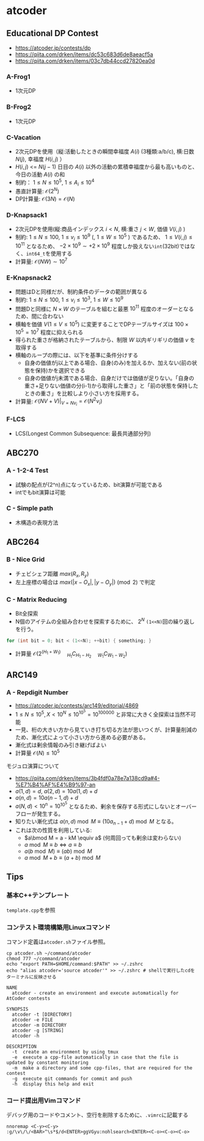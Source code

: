 # atcoder

## Educational DP Contest
- https://atcoder.jp/contests/dp
- https://qiita.com/drken/items/dc53c683d6de8aeacf5a
- https://qiita.com/drken/items/03c7db44ccd27820ea0d

### A-Frog1
- 1次元DP

### B-Frog2
- 1次元DP

### C-Vacation
- 2次元DPを使用（縦:活動したときの瞬間幸福度 $A(i)$ (3種類:a/b/c), 横:日数 $N(j)$, 幸福度 $H(i,j)$ ）
- $H(i,j)$ <= $N(j-1)$ 日目の $A(i)$ 以外の活動の累積幸福度から最も高いものと、今日の活動 $A(i)$ の和
- 制約： $1\leq N \leq 10^5$, $1 \leq A_i \leq 10^4$
- 愚直計算量: $\mathcal{O}(2^N)$
- DP計算量: $\mathcal{O}(3N)=\mathcal{O}(N)$

### D-Knapsack1
- 2次元DPを使用(縦:商品インデックス $i < N$, 横:重さ $j < W$, 価値 $V(i,j)$ )
- 制約: $1 \leq N \leq 100$, $1 \leq v_i \leq 10^9$ (, $1 \leq W \leq 10^5$ ) であるため、 $1 \leq V(i,j) \leq 10^{11}$ となるため、 $-2 \times 10^9 \sim +2 \times 10^9$ 程度しか扱えない`int`(32bit)ではなく、`int64_t`を使用する
- 計算量: $\mathcal{O}(NW) \sim 10^7$

### E-Knapsnack2
- 問題はDと同様だが、制約条件のデータの範囲が異なる
- 制約: $1 \leq N \leq 100$, $1 \leq v_i \leq 10^3$, $1 \leq W \leq 10^9$
- 問題Dと同様に $N\times W$ のテーブルを組むと最悪 $10^11$ 程度のオーダーとなるため、間に合わない
- 横軸を価値 $V (1 \leq V \leq 10^5)$ に変更することでDPテーブルサイズは $100\times 10^5=10^7$ 程度に抑えられる
- 得られた重さが格納されたテーブルから、制限 $W$ 以内ギリギリの価値 $v$ を取得する
- 横軸のループの際には、以下を基準に条件分けする
  - 自身の価値がj以上である場合、自身(のみ)を加えるか、加えない(前の状態を保持)かを選択できる
  - 自身の価値がj未満である場合、自身だけでは価値が足りない。「自身の重さ+足りない価値の分(i-1)から取得した重さ」と「前の状態を保持したときの重さ」を比較しより小さい方を採用する。
- 計算量: $\mathcal{O}(NV+V)|_{V=Nv_i} = \mathcal{O}(N^2 v_i)$

### F-LCS
- LCS(Longest Common Subsequence: 最長共通部分列)



## ABC270

### A - 1-2-4 Test
- 試験の配点が(2^n)点になっているため、bit演算が可能である
- intでもbit演算は可能

### C - Simple path
- 木構造の表現方法

## ABC264

### B - Nice Grid
- チェビシェフ距離 $max(R_x, R_y)$
- 左上座標の場合は $max(|x-O_x|, |y-O_y|) \pmod 2$ で判定

### C - Matrix Reducing
- Bit全探索
- N個のアイテムの全組み合わせを探索するために、 $2^N$ `(1<<N)`回の繰り返しを行う。

```cpp
for (int bit = 0; bit < (1<<N); ++bit) { something; }
```
- 計算量 $\mathcal{O}(2^{(H_1+W_1)} \quad_{H_1} C_{H_1-H_2} \quad_{W_1} C_{W_1-W_2})$


## ARC149

### A - Repdigit Number
- https://atcoder.jp/contests/arc149/editorial/4869
- $1 \leq N \leq 10^5, X < 10^N \leq 10^{10^5} = 10^{100000}$ と非常に大きく全探索は当然不可能
- 一見、桁の大きい方から見ていき打ち切る方法が思いつくが、計算量削減のため、漸化式によって小さい方から進める必要がある。
- 漸化式は剰余情報のみ引き継げばよい
- 計算量 $\mathcal{O}(N) \leq 10^5$

モジュロ演算について
- https://qiita.com/drken/items/3b4fdf0a78e7a138cd9a#4-%E7%B4%AF%E4%B9%97-an
- $a(1,d) = d$, $a(2,d) = 10a(1,d)+d$
- $a(n,d) = 10a(n-1,d)+d$
- $a(N,d) < 10^n = 10^{10^5}$ となるため、剰余を保存する形式にしないとオーバーフローが発生する。
- 知りたい漸化式は $a(n,d)\bmod M \equiv (10 a_{n-1} + d)\bmod M$ となる。
- これは次の性質を利用している:
  - $a\bmod M = a - kM \equiv a\$ (何周回っても剰余は変わらない)
  - $a\bmod M\equiv b \Leftrightarrow a\equiv b$
  - $a(b\bmod M) \equiv (ab)\bmod M$
  - $a\bmod M + b \equiv (a+b)\bmod M$

## Tips

### 基本C++テンプレート
`template.cpp`を参照

### コンテスト環境構築用Linuxコマンド
コマンド定義は`atcoder.sh`ファイル参照。

```shell
cp atcoder.sh ~/command/atcoder
chmod 777 ~/command/atcoder
echo "export PATH=$HOME/command:$PATH" >> ~/.zshrc
echo "alias atcoder='source atcoder'" >> ~/.zshrc # shellで実行したcdをターミナルに反映させる
```

```
NAME
  atcoder - create an environment and execute automatically for AtCoder contests

SYNOPSIS
  atcoder -t [DIRECTORY]
  atcoder -e FILE
  atcoder -m DIRECTORY
  atcoder -g [STRING]
  atcoder -h

DESCRIPTION
  -t  create an environment by using tmux
  -e  execute a cpp-file automatically in case that the file is updated by constant monitoring    
  -m  make a directory and some cpp-files, that are required for the contest
  -g  execute git commands for commit and push
  -h  display this help and exit
```


### コード提出用Vimコマンド
デバッグ用のコードやコメント、空行を削除するために、`.vimrc`に記載する

```
nnoremap <C-y><C-y> :g/\v\/\/<BAR>^\s*$/d<ENTER>ggVGyu:nohlsearch<ENTER><C-o><C-o><C-o>
```






